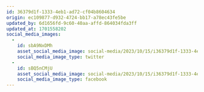 ```yaml
---
id: 36379d1f-1333-4eb1-ad72-cf04b8604634
origin: ec109877-d932-4724-bb17-a78ec43fe5be
updated_by: 6d1656fd-9c60-40aa-affd-864034fda3ff
updated_at: 1701558202
social_media_images:
  -
    id: sbA9NxDMh
    asset_social_media_image: social-media/2023/10/15/i36379d1f-1333-4eb1-ad72-cf04b8604634-twitter.png
    social_media_image_type: twitter
  -
    id: sBQ5nCMjU
    asset_social_media_image: social-media/2023/10/15/i36379d1f-1333-4eb1-ad72-cf04b8604634-facebook.png
    social_media_image_type: facebook
---
```

